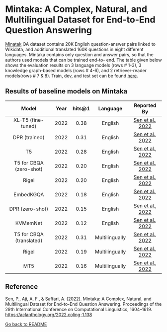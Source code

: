 # Mintaka: A Complex, Natural, and Multilingual Dataset for End-to-End Question Answering
[Minatak](https://aclanthology.org/2022.coling-1.138.pdf) QA dataset contains 20K English question-answer pairs linked to Wikidata, and additional translated 160K questions in eight different languages.
Mintaka contains only question and answer pairs, so that the authors used models that can be trained end-to- end. The table given below shows the evaluation results on 3 language models (rows # 1-3), 3 knowledge graph-based models (rows # 4-6), and 2 retriever-reader models(rows # 7 & 8).
Train, dev, and test set can be found [here](https://github.com/amazon-research/mintaka/tree/main/data).

##  Results of baseline models on Mintaka


|Model  | Year | hits@1 | Language | Reported By |
|:-------------:|:-------------:|:----------:|:-------------:|:--------------:|
| XL-T5 (fine-tuned) | 2022 | 0.38 | English | [Sen et al., 2022](https://aclanthology.org/2022.coling-1.138.pdf)|
| DPR (trained) |2022 | 0.31 | English | [Sen et al., 2022](https://aclanthology.org/2022.coling-1.138.pdf)|
| T5 | 2022 | 0.28 | English | [Sen et al., 2022](https://aclanthology.org/2022.coling-1.138.pdf)|
| T5 for CBQA (zero-shot) | 2022 | 0.20 | English | [Sen et al., 2022](https://aclanthology.org/2022.coling-1.138.pdf)|
|Rigel | 2022 | 0.20 | English | [Sen et al., 2022](https://aclanthology.org/2022.coling-1.138.pdf)|
| EmbedKGQA | 2022 | 0.18 | English | [Sen et al., 2022](https://aclanthology.org/2022.coling-1.138.pdf)|
| DPR (zero-shot) |2022 | 0.15 | English | [Sen et al., 2022](https://aclanthology.org/2022.coling-1.138.pdf)|
| KVMemNet | 2022 | 0.12 | English | [Sen et al., 2022](https://aclanthology.org/2022.coling-1.138.pdf)|
| T5 for CBQA (translated)|2022 | 0.31 | Multilingually | [Sen et al., 2022](https://aclanthology.org/2022.coling-1.138.pdf)|
| Rigel | 2022 | 0.19 | Multilingually |[Sen et al., 2022](https://aclanthology.org/2022.coling-1.138.pdf)|
| MT5|2022 | 0.16 | Multilingually | [Sen et al., 2022](https://aclanthology.org/2022.coling-1.138.pdf)|

## Reference
Sen, P., Aji, A. F., & Saffari, A. (2022). Mintaka: A Complex, Natural, and Multilingual Dataset for End-to-End Question Answering. Proceedings of the 29th International Conference on Computational Linguistics, 1604–1619. https://aclanthology.org/2022.coling-1.138
 
[Go back to README](../README.md)
